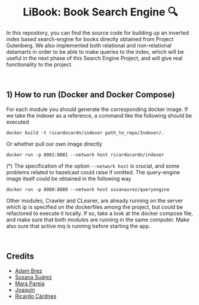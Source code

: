 <h1 align="center">LiBook: Book Search Engine 🔍 </h1>

In this repository, you can find the source code for building up an inverted index based search-engine for books directly obtained from Project Gutenberg. We also implemented both relational and non-relational datamarts in order to be able to make queries to the index, which will be useful in the next phase of this Search Engine Project, and will give real functionality to the project.

<br>
<h2>1) <b>How to run</b> (Docker and Docker Compose)</h2>

For each module you should generate the corresponding docker image. If we take the indexer as a reference, a command like the following should be executed

```
docker build -t ricardocardn/indexer path_to_repo/Indexer/.
```

Or whether pull our own image directly

```
docker run -p 8081:8081 --network host ricardocardn/indexer
```

(*) The specification of the option ```--network host``` is crucial, and some problems related to hazelcast could raise if omitted. The query-engine image itself could be obtained in the following way

```
docker run -p 8080:8080 --network host susanasrez/queryengine
```

Other modules, Crawler and CLeaner, are already running on the server which ip is specified on the dockerfiles among the project, but could be refactored to execute it locally. If so, take a look at the docker compose file, and make sure that both modules are running in the same computer. Make also sure that active mq is running before starting the app.

<br>
<h2>Credits</h2>


- [Adam Brez](https://github.com/breznada/)
- [Susana Suárez](https://github.com/susanasrez)
- [Mara Pareja](https://github.com/marapareja17)
- [Joaquín](https://github.com/JoaquinIP)
- [Ricardo Cárdnes](https://github.com/ricardocardn)
